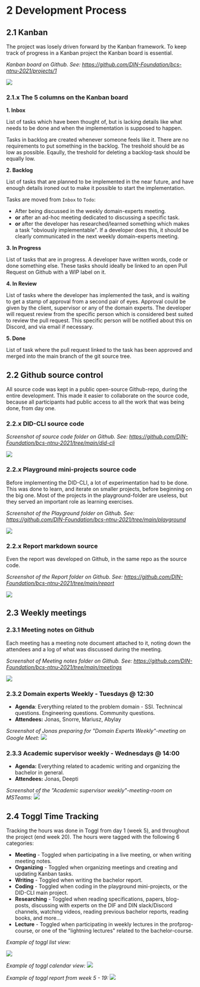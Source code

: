 # 2 Development Process

## 2.1 Kanban

The project was losely driven forward by the Kanban framework. To keep track of progress in a Kanban project the Kanban board is essential.


*Kanban board on Github. See: https://github.com/DIN-Foundation/bcs-ntnu-2021/projects/1*

![](./images/github-kanban.png)


### 2.1.x The 5 columns on the Kanban board

**1. Inbox**

List of tasks which have been thought of, but is lacking details like what needs to be done and when the implementation is supposed to happen.

Tasks in backlog are created whenever someone feels like it. There are no requirements to put something in the backlog. The treshold should be as low as possible. Eqaully, the treshold for deleting a backlog-task should be equally low.

**2. Backlog**

List of tasks that are planned to be implemented in the near future, and have enough details ironed out to make it possible to start the implementation.

Tasks are moved from `Inbox` to `Todo`:
- After being discussed in the weekly domain-experts meeting.
- **or** after an ad-hoc meeting dedicated to discussing a specific task.
- **or** after the developer has researched/learned something which makes a task "obviously implementable". If a developer does this, it should be clearly communicated in the next weekly domain-experts meeting.

**3. In Progress**

List of tasks that are in progress. A developer have written words, code or done something else. These tasks should ideally be linked to an open Pull Request on Github with a WIP label on it.

**4. In Review**

List of tasks where the developer has implemented the task, and is waiting to get a stamp of approval from a second pair of eyes. Approval could be given by the client, supervisor or any of the domain experts. The developer will request review from the specific person which is considered best suited to review the pull request. This specific person will be notified about this on Discord, and via email if necessary.

**5. Done**

List of task where the pull request linked to the task has been approved and merged into the main branch of the git source tree.




## 2.2 Github source control

All source code was kept in a public open-source Github-repo, during the entire development. This made it easier to collaborate on the source code, because all participants had public access to all the work that was being done, from day one. 

### 2.2.x DID-CLI source code

*Screenshot of source code folder on Github. See: https://github.com/DIN-Foundation/bcs-ntnu-2021/tree/main/did-cli*

![](./images/github-implementation.png)

### 2.2.x Playground mini-projects source code

Before implementing the DID-CLI, a lot of experimentation had to be done. This was done to learn, and iterate on smaller projects, before beginning on the big one. Most of the projects in the playground-folder are useless, but they served an important role as learning exercises.

*Screenshot of the Playground folder on Github. See: https://github.com/DIN-Foundation/bcs-ntnu-2021/tree/main/playground*

![](./images/github-playground.png)


### 2.2.x Report markdown source

Even the report was developed on Github, in the same repo as the source code.

*Screenshot of the Report folder on Github. See: https://github.com/DIN-Foundation/bcs-ntnu-2021/tree/main/report*

![](./images/github-report.png)




## 2.3 Weekly meetings
 
### 2.3.1 Meeting notes on Github

Each meeting has a meeting note document attached to it, noting down the attendees 
and a log of what was discussed during the meeting.

*Screenshot of Meeting notes folder on Github. See: https://github.com/DIN-Foundation/bcs-ntnu-2021/tree/main/meetings*

![](./images/github-meetings.png)


### 2.3.2  Domain experts Weekly - Tuesdays @ 12:30 

- **Agenda**: Everything related to the problem domain - SSI. Technincal questions. Engineering questions. Community questions. 
- **Attendees:** Jonas, Snorre, Mariusz, Abylay

*Screenshot of Jonas preparing for "Domain Experts Weekly"-meeting on Google Meet:*
	![](./images/googlemeet.png)

### 2.3.3 Academic supervisor weekly - Wednesdays @ 14:00

- **Agenda:** Everything related to academic writing and organizing the bachelor in general.
 - **Attendees:** Jonas, Deepti

*Screenshot of the "Academic supervisor weekly"-meeting-room on MSTeams:*
	![](./images/msteams-weekly.png)





## 2.4 Toggl Time Tracking

Tracking the hours was done in Toggl from day 1 (week 5), and throughout the project (end week 20). The hours were tagged with the following 6 categories:

- **Meeting** - Toggled when participating in a live meeting, or when writing meeting notes.
- **Organizing** - Toggled when organizing meetings and creating and updating Kanban tasks.
- **Writing** - Toggled when writing the  bachelor report.
- **Coding** - Toggled when coding in the playground mini-projects, or the DID-CLI main project.
- **Researching** - Toggled when reading specifications, papers, blog-posts, discussing with experts on the DIF and DIN slack/Discord channels, watching videos, reading previous bachelor reports, reading books, and more...
- **Lecture** - Toggled when participating in weekly lectures in the profprog-course, or one of the "lightning lectures" related to the bachelor-course.



*Example of toggl list view:*
	
![](./images/toggl-list-view.png)

*Example of toggl calendar view:*
![](./images/toggl-calendar.png)

*Example of toggl report from week 5 - 19:*
![](./images/toggl-report.png)
